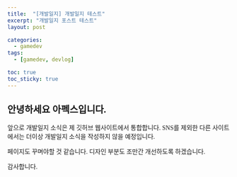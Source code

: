 ```yaml
---
title:  "[개발일지] 개발일지 테스트"
excerpt: "개발일지 포스트 테스트"
layout: post

categories:
  - gamedev
tags:
  - [gamedev, devlog]

toc: true
toc_sticky: true
---
```


<style type="text/css">
  @font-face {
      font-family: 'Polygothic';
      src: url('/srcs/fonts/Polygothic-Light.ttf') format('truetype');
  }

  body {
    font-family: 'Polygothic';
  }
</style>

<h2>안녕하세요 아펙스입니다.</h2>

앞으로 개발일지 소식은 제 깃허브 웹사이트에서 통합합니다.
SNS를 제외한 다른 사이트에서는 더이상 개발일지 소식을 작성하지 않을 예정입니다.

페이지도 꾸며야할 것 같습니다.
디자인 부분도 조만간 개선하도록 하겠습니다.

감사합니다.
